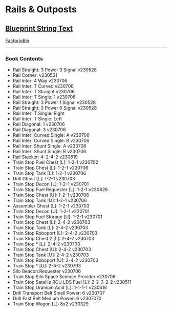 # Rails & Outposts

## [Blueprint String Text](https://factoriobin.com/static/cdn/forever/post/h/x/y/HXyxATX1/0/v0/blueprint-27918a4d38612010.txt)

[FactorioBin](https://factoriobin.com/post/HXyxATX1)

-----

### Book Contents

* Rail Straight: 3 Power 3 Signal v230528
* Rail Corner: v230531
* Rail Inter: 4 Way v230706
* Rail Inter: T Curved v230706
* Rail Inter: T Straight v230706
* Rail Inter: T Single: 1 v230706
* Rail Straight: 3 Power 1 Signal v230528
* Rail Straight: 3 Power 0 Signal v230528
* Rail Inter: T Single: Right
* Rail Inter: T Single: Left
* Rail Diagonal: 1 v230706
* Rail Diagonal: 3 v230706
* Rail Inter: Curved Single: A v230706
* Rail Inter: Curved Single: B v230706
* Rail Inter: Shunt Single: A v230706
* Rail Inter: Shunt Single: B v230706
* Rail Stacker: 4: 2-4-2 v230619
* Train Stop Fuel Chest [L]: 1-2-1 v230702
* Train Stop Chest [L]: 1-2-1 v230706
* Train Stop Tank [L]: 1-2-1 v230706
* Drill Ghost [L]: 1-2-1 v230703
* Train Stop Decon [L]: 1-2-1 v230701
* Train Stop Fuel Requester [L]: 1-2-1 v230626
* Train Stop Chest [U]: 1-2-1 v230706
* Train Stop Tank [U]: 1-2-1 v230706
* Assembler Ghost [L]: 1-2-1 v230703
* Train Stop Decon [U]: 1-2-1 v230701
* Train Stop Fuel Storage [U]: 1-2-1 v230701
* Train Stop Chest [L]: 2-4-2 v230703
* Train Stop Tank [L]: 2-4-2 v230703
* Train Stop Roboport [L]: 2-4-2 v230703
* Train Stop Chest 2 [L]: 2-4-2 v230703
* Train Stop * [L]: 2-4-2 v230703
* Train Stop Chest [U]: 2-4-2 v230703
* Train Stop Tank [U]: 2-4-2 v230703
* Train Stop Roboport [U]: 2-4-2 v230703
* Train Stop * [U]: 2-4-2 v230703
* Silo Beacon:Requester  v230706
* Train Stop Silo Space Science:Provider v230706
* Train Stop Satellie RCU LDS Fuel [L]: 2-2-3-2-2 v230511
* Train Stop Uranium Acid [L]: 1-1-1-1 v230616
* Drill Transport Belt Small Power: 6 v230707
* Drill Fast Belt Medium Power: 6 v2307070
* Train Stop Wagon [L]: 8x2 v230329
